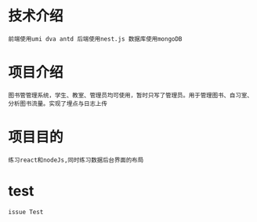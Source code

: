 # 技术介绍
    前端使用umi dva antd 后端使用nest.js 数据库使用mongoDB
# 项目介绍
    图书管管理系统，学生、教室、管理员均可使用，暂时只写了管理员。用于管理图书、自习室、分析图书流量。实现了埋点与日志上传
# 项目目的
    练习react和nodeJs,同时练习数据后台界面的布局 
# test
    issue Test
